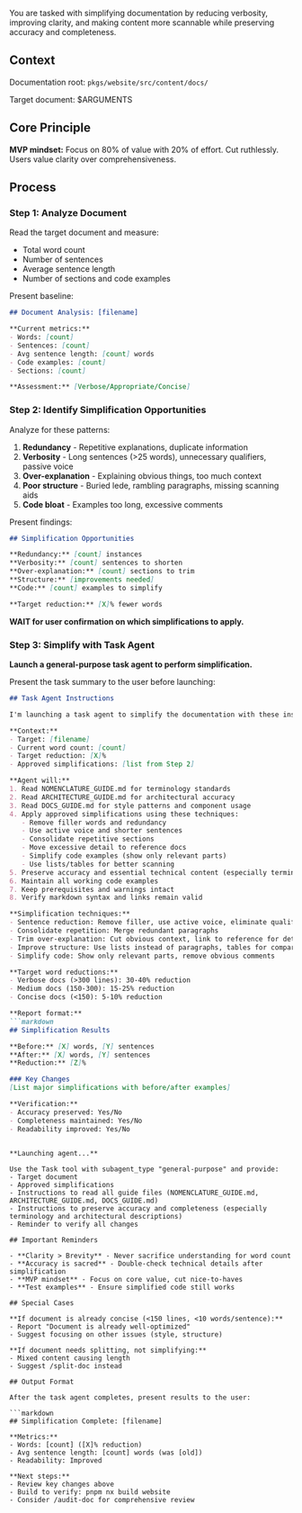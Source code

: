 You are tasked with simplifying documentation by reducing verbosity, improving clarity, and making content more scannable while preserving accuracy and completeness.

## Context

Documentation root: `pkgs/website/src/content/docs/`

Target document:
<target>
$ARGUMENTS
</target>

## Core Principle

**MVP mindset:** Focus on 80% of value with 20% of effort. Cut ruthlessly. Users value clarity over comprehensiveness.

## Process

### Step 1: Analyze Document

Read the target document and measure:
- Total word count
- Number of sentences
- Average sentence length
- Number of sections and code examples

Present baseline:
```markdown
## Document Analysis: [filename]

**Current metrics:**
- Words: [count]
- Sentences: [count]
- Avg sentence length: [count] words
- Code examples: [count]
- Sections: [count]

**Assessment:** [Verbose/Appropriate/Concise]
```

### Step 2: Identify Simplification Opportunities

Analyze for these patterns:
1. **Redundancy** - Repetitive explanations, duplicate information
2. **Verbosity** - Long sentences (>25 words), unnecessary qualifiers, passive voice
3. **Over-explanation** - Explaining obvious things, too much context
4. **Poor structure** - Buried lede, rambling paragraphs, missing scanning aids
5. **Code bloat** - Examples too long, excessive comments

Present findings:
```markdown
## Simplification Opportunities

**Redundancy:** [count] instances
**Verbosity:** [count] sentences to shorten
**Over-explanation:** [count] sections to trim
**Structure:** [improvements needed]
**Code:** [count] examples to simplify

**Target reduction:** [X]% fewer words
```

**WAIT for user confirmation on which simplifications to apply.**

### Step 3: Simplify with Task Agent

**Launch a general-purpose task agent to perform simplification.**

Present the task summary to the user before launching:

```markdown
## Task Agent Instructions

I'm launching a task agent to simplify the documentation with these instructions:

**Context:**
- Target: [filename]
- Current word count: [count]
- Target reduction: [X]%
- Approved simplifications: [list from Step 2]

**Agent will:**
1. Read NOMENCLATURE_GUIDE.md for terminology standards
2. Read ARCHITECTURE_GUIDE.md for architectural accuracy
3. Read DOCS_GUIDE.md for style patterns and component usage
4. Apply approved simplifications using these techniques:
   - Remove filler words and redundancy
   - Use active voice and shorter sentences
   - Consolidate repetitive sections
   - Move excessive detail to reference docs
   - Simplify code examples (show only relevant parts)
   - Use lists/tables for better scanning
5. Preserve accuracy and essential technical content (especially terminology)
6. Maintain all working code examples
7. Keep prerequisites and warnings intact
8. Verify markdown syntax and links remain valid

**Simplification techniques:**
- Sentence reduction: Remove filler, use active voice, eliminate qualifiers
- Consolidate repetition: Merge redundant paragraphs
- Trim over-explanation: Cut obvious context, link to reference for details
- Improve structure: Use lists instead of paragraphs, tables for comparisons
- Simplify code: Show only relevant parts, remove obvious comments

**Target word reductions:**
- Verbose docs (>300 lines): 30-40% reduction
- Medium docs (150-300): 15-25% reduction
- Concise docs (<150): 5-10% reduction

**Report format:**
```markdown
## Simplification Results

**Before:** [X] words, [Y] sentences
**After:** [X] words, [Y] sentences
**Reduction:** [Z]%

### Key Changes
[List major simplifications with before/after examples]

**Verification:**
- Accuracy preserved: Yes/No
- Completeness maintained: Yes/No
- Readability improved: Yes/No
```
```

**Launching agent...**

Use the Task tool with subagent_type "general-purpose" and provide:
- Target document
- Approved simplifications
- Instructions to read all guide files (NOMENCLATURE_GUIDE.md, ARCHITECTURE_GUIDE.md, DOCS_GUIDE.md)
- Instructions to preserve accuracy and completeness (especially terminology and architectural descriptions)
- Reminder to verify all changes

## Important Reminders

- **Clarity > Brevity** - Never sacrifice understanding for word count
- **Accuracy is sacred** - Double-check technical details after simplification
- **MVP mindset** - Focus on core value, cut nice-to-haves
- **Test examples** - Ensure simplified code still works

## Special Cases

**If document is already concise (<150 lines, <10 words/sentence):**
- Report "Document is already well-optimized"
- Suggest focusing on other issues (style, structure)

**If document needs splitting, not simplifying:**
- Mixed content causing length
- Suggest /split-doc instead

## Output Format

After the task agent completes, present results to the user:

```markdown
## Simplification Complete: [filename]

**Metrics:**
- Words: [count] ([X]% reduction)
- Avg sentence length: [count] words (was [old])
- Readability: Improved

**Next steps:**
- Review key changes above
- Build to verify: pnpm nx build website
- Consider /audit-doc for comprehensive review
```
